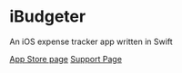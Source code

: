 # iBudgeter
An iOS expense tracker app written in Swift

[App Store page](https://itunes.apple.com/us/app/ibudgeter/id1048395728?ls=1&mt=8)
[Support Page](http://hkalexling.com/2015/10/11/ibudgeter-support-page/)
